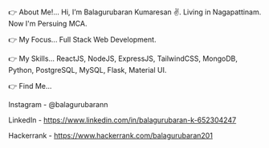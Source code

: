 👉 About Me!... Hi, I’m Balagurubaran Kumaresan ✌. Living in Nagapattinam. Now I'm Persuing MCA.

👉 My Focus... Full Stack Web Development. 

👉 My Skills... ReactJS, NodeJS, ExpressJS, TailwindCSS, MongoDB, Python, PostgreSQL, MySQL, Flask, Material UI.

👉 Find Me...

Instagram - @balagurubarann

LinkedIn - https://www.linkedin.com/in/balagurubaran-k-652304247

Hackerrank - https://www.hackerrank.com/balagurubaran201

<!---
Balagurubarann/Balagurubarann is a ✨ special ✨ repository because its `README.md` (this file) appears on your GitHub profile.
You can click the Preview link to take a look at your changes.
